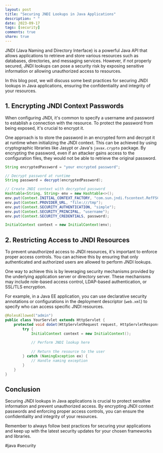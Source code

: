 ```yaml
---
layout: post
title: "Securing JNDI Lookups in Java Applications"
description: " "
date: 2023-09-17
tags: [security]
comments: true
share: true
---
```


JNDI (Java Naming and Directory Interface) is a powerful Java API that allows applications to retrieve and store various resources such as databases, directories, and messaging services. However, if not properly secured, JNDI lookups can pose a security risk by exposing sensitive information or allowing unauthorized access to resources. 

In this blog post, we will discuss some best practices for securing JNDI lookups in Java applications, ensuring the confidentiality and integrity of your resources.

## 1. Encrypting JNDI Context Passwords

When configuring JNDI, it's common to specify a username and password to establish a connection with the resource. To protect the password from being exposed, it's crucial to encrypt it. 

One approach is to store the password in an encrypted form and decrypt it at runtime when initializing the JNDI context. This can be achieved by using cryptographic libraries like Jasypt or Java's `javax.crypto` package. By encrypting the password, even if an attacker gains access to the configuration files, they would not be able to retrieve the original password.

```java
String encryptedPassword = "your encrypted password";

// Decrypt password at runtime
String password = decrypt(encryptedPassword);

// Create JNDI context with decrypted password
Hashtable<String, String> env = new Hashtable<>();
env.put(Context.INITIAL_CONTEXT_FACTORY, "com.sun.jndi.fscontext.RefFSContextFactory");
env.put(Context.PROVIDER_URL, "file:///tmp");
env.put(Context.SECURITY_AUTHENTICATION, "simple");
env.put(Context.SECURITY_PRINCIPAL, "username");
env.put(Context.SECURITY_CREDENTIALS, password);

InitialContext context = new InitialContext(env);
```

## 2. Restricting Access to JNDI Resources

To prevent unauthorized access to JNDI resources, it's important to enforce proper access controls. You can achieve this by ensuring that only authenticated and authorized users are allowed to perform JNDI lookups.

One way to achieve this is by leveraging security mechanisms provided by the underlying application server or directory server. These mechanisms may include role-based access control, LDAP-based authentication, or SSL/TLS encryption.

For example, in a Java EE application, you can use declarative security annotations or configurations in the deployment descriptor (`web.xml`) to specify who can access specific JNDI resources.

```java
@RolesAllowed("admin")
public class YourServlet extends HttpServlet {
    protected void doGet(HttpServletRequest request, HttpServletResponse response) {
        try {
            InitialContext context = new InitialContext();
            
            // Perform JNDI lookup here
            
            // Return the resource to the user
        } catch (NamingException ex) {
            // Handle naming exception
        }
    }
}
```

## Conclusion

Securing JNDI lookups in Java applications is crucial to protect sensitive information and prevent unauthorized access. By encrypting JNDI context passwords and enforcing proper access controls, you can ensure the confidentiality and integrity of your resources.

Remember to always follow best practices for securing your applications and keep up with the latest security updates for your chosen frameworks and libraries.

#java #security